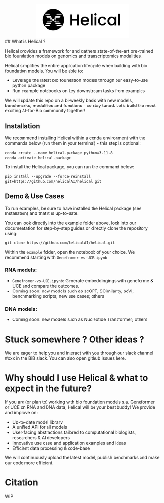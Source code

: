 <div align="center">
  <img src="docs/assets/logo_name.png" alt="Logo" width="304" height="110">
</div>
## What is Helical ?

Helical provides a framework for and gathers state-of-the-art pre-trained bio foundation models on genomics and transcriptomics modalities.

Helical simplifies the entire application lifecycle when building with bio foundation models. You will be able to:
- Leverage the latest bio foundation models through our easy-to-use python package
- Run example notebooks on key downstream tasks from examples

We will update this repo on a bi-weekly basis with new models, benchmarks, modalities and functions - so stay tuned.
Let’s build the most exciting AI-for-Bio community together!

## Installation

We recommend installing Helical within a conda environment with the commands below (run them in your terminal) - this step is optional:
```
conda create --name helical-package python=3.11.8
conda activate helical-package
```
To install the Helical package, you can run the command below:
```
pip install --upgrade --force-reinstall git+https://github.com/helicalAI/helical.git
```


## Demo & Use Cases

To run examples, be sure to have installed the Helical package (see Installation) and that it is up-to-date.

You can look directly into the example folder above, look into our documentation for step-by-step guides or directly clone the repository using:
```
git clone https://github.com/helicalAI/helical.git
```
Within the `example` folder, open the notebook of your choice. We recommend starting with `Genefromer-vs-UCE.ipynb`

### RNA models:
- `Genefromer-vs-UCE.ipynb`: Generate embeddingings with geneforme & UCE and compare the outcomes.
- Coming soon: new models such as scGPT, SCimilarity, scVI; benchmarking scripts; new use cases; others

### DNA models:
- Coming soon: new models such as Nucleotide Transformer; others

# Stuck somewhere ? Other ideas ?
We are eager to help you and interact with you through our slack channel #xxx in the BiB slack. 
You can also open github issues here.

# Why should I use Helical & what to expect in the future?
If you are (or plan to) working with bio foundation models s.a. Geneformer or UCE on RNA and DNA data, Helical will be your best buddy! We provide and improve on:
- Up-to-date model library
- A unified API for all models
- User-facing abstractions tailored to computational biologists, researchers & AI developers
- Innovative use case and application examples and ideas
- Efficient data processing & code-base

We will continuously upload the latest model, publish benchmarks and make our code more efficient.

# Citation
WIP
